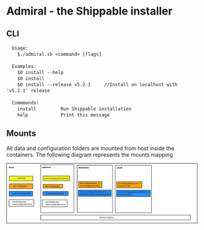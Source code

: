 # Admiral - the Shippable installer

## CLI

```
  Usage:
    $./admiral.sh <command> [flags]

  Examples:
    $0 install --help
    $0 install
    $0 install --release v5.2.1     //Install on localhost with 'v5.2.1' release

  Commmands:
    install         Run Shippable installation
    help            Print this message
```

## Mounts

All data and configuration folders are mounted from host inside the containers. The following diagram represents the mounts mapping

![Mounts](static/mounts.jpeg)
